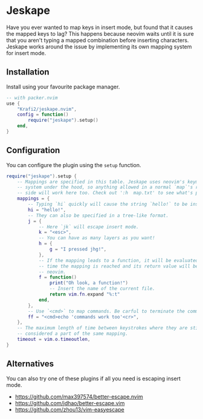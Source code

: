 # Jeskape

Have you ever wanted to map keys in insert mode, but found that it causes the
mapped keys to lag? This happens because neovim waits until it is sure that you
aren't typing a mapped combination before inserting characters. Jeskape works
around the issue by implementing its own mapping system for insert mode.

## Installation

Install using your favourite package manager.

```lua
-- with packer.nvim
use {
    "Krafi2/jeskape.nvim",
    config = function()
        require("jeskape").setup()
    end,
}
```

## Configuration

You can configure the plugin using the `setup` function.

```lua
require("jeskape").setup {
    -- Mappings are specified in this table. Jeskape uses neovim's keymap
    -- system under the hood, so anything allowed in a normal `map`'s righ hand
    -- side will work here too. Check out ':h  map.txt' to see what's possible.
    mappings = {
        -- Typing `hi` quickly will cause the string `hello!` to be inserted.
        hi = "hello!",
        -- They can also be specified in a tree-like format.
        j = {
            -- Here `jk` will escape insert mode.
            k = "<esc>",
            -- You can have as many layers as you want!
            h = {
                g = "I pressed jhg!",
            },
            -- If the mapping leads to a function, it will be evaluated every
            -- time the mapping is reached and its return value will be fed to
            -- neovim.
            f = function()
                print("Oh look, a function!")
                -- Insert the name of the current file.
                return vim.fn.expand "%:t"
            end,
        },
        -- Use `<cmd>` to map commands. Be carful to terminate the command with `<cr>`.
        ff = "<cmd>echo 'commands work too'<cr>",
    },
    -- The maximum length of time between keystrokes where they are still
    -- considered a part of the same mapping.
    timeout = vim.o.timeoutlen,
}
```

## Alternatives

You can also try one of these plugins if all you need is escaping insert mode.

- https://github.com/max397574/better-escape.nvim
- https://github.com/jdhao/better-escape.vim
- https://github.com/zhou13/vim-easyescape

